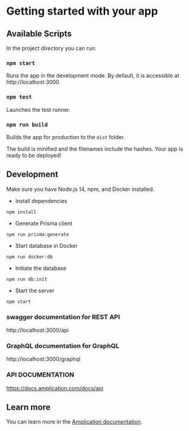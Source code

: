 # Getting started with your app

## Available Scripts

In the project directory you can run:

### `npm start`

Runs the app in the development mode.
By default, it is accessible at http://localhost:3000

### `npm test`

Launches the test runner.

### `npm run build`

Builds the app for production to the `dist` folder.

The build is minified and the filenames include the hashes.
Your app is ready to be deployed!

## Development

Make sure you have Node.js 14, npm, and Docker installed.

- Install dependencies

```
npm install
```

- Generate Prisma client

```
npm run prisma:generate
```

- Start database in Docker

```
npm run docker:db
```

- Initiate the database

```
npm run db:init
```

- Start the server

```
npm start
```

### swagger documentation for REST API
http://localhost:3000/api

### GraphQL documentation for GraphQL
http://localhost:3000/graphql

### API DOCUMENTATION
https://docs.amplication.com/docs/api

## Learn more

You can learn more in the [Amplication documentation](https://docs.amplication.com/guides/getting-started).
